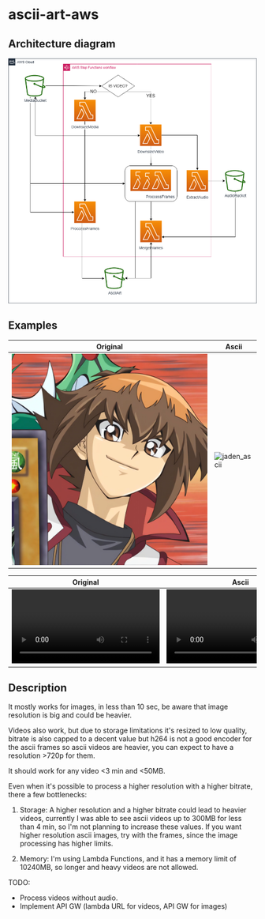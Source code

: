 # ascii-art-aws

## Architecture diagram

![architecture diagram](https://raw.githubusercontent.com/HeNeos/ascii-art-aws/main/ascii_art.drawio.png)

## Examples

|Original|Ascii|
|--------|-----|
|![jaden_original](https://raw.githubusercontent.com/HeNeos/ascii-art-aws/main/assets/jaden_1.PNG)|![jaden_ascii](https://raw.githubusercontent.com/HeNeos/ascii-art-aws/main/assets/jaden_1_resized-f6e9b8db7b4e47859486596239636939_ascii.png)|


|Original|Ascii|
|--------|-----|
|<video src="https://github.com/user-attachments/assets/e923b3fa-91c2-4db0-8383-d81248b31a35">| <video src="https://github.com/user-attachments/assets/58c8c0a8-dcdd-44a8-9569-5e9599a85362"></video> |

## Description

It mostly works for images, in less than 10 sec, be aware that image resolution is big and could be heavier.

Videos also work, but due to storage limitations it's resized to low quality, bitrate is also capped to a decent value but h264 is not a good encoder for the ascii frames so ascii videos are heavier, you can expect to have a resolution >720p for them.

It should work for any video <3 min and <50MB.

Even when it's possible to process a higher resolution with a higher bitrate, there a few bottlenecks:

1. Storage: A higher resolution and a higher bitrate could lead to heavier videos, currently I was able to see ascii videos up to 300MB for less than 4 min, so I'm not planning to increase these values. If you want higher resolution ascii images, try with the frames, since the image processing has higher limits.

2. Memory: I'm using Lambda Functions, and it has a memory limit of 10240MB, so longer and heavy videos are not allowed.

TODO: 
  - Process videos without audio.
  - Implement API GW (lambda URL for videos, API GW for images)